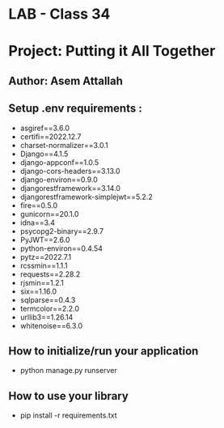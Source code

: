 # LAB - Class 34
# Project: Putting it All Together
## Author: Asem Attallah


## Setup .env requirements :
* asgiref==3.6.0
* certifi==2022.12.7
* charset-normalizer==3.0.1
* Django==4.1.5
* django-appconf==1.0.5
* django-cors-headers==3.13.0
* django-environ==0.9.0
* djangorestframework==3.14.0
* djangorestframework-simplejwt==5.2.2
* fire==0.5.0
* gunicorn==20.1.0
* idna==3.4
* psycopg2-binary==2.9.7
* PyJWT==2.6.0
* python-environ==0.4.54
* pytz==2022.7.1
* rcssmin==1.1.1
* requests==2.28.2
* rjsmin==1.2.1
* six==1.16.0
* sqlparse==0.4.3
* termcolor==2.2.0
* urllib3==1.26.14
* whitenoise==6.3.0


## How to initialize/run your application 
* python manage.py runserver

## How to use your library
* pip install -r requirements.txt